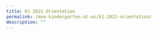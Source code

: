 ```yaml
---
title: K1 2021 Orientation
permalink: /moe-kindergarten-at-ws/k1-2021-orientation/
description: ""
---
```

